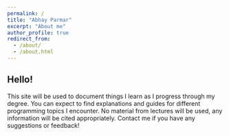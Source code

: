 ```yaml
---
permalink: /
title: "Abhay Parmar"
excerpt: "About me"
author_profile: true
redirect_from: 
  - /about/
  - /about.html
---
```



## Hello! 

This site will be used to document things I learn as I progress through my degree. You can expect to find explanations and guides for different programming topics I encounter. No material from lectures will be used, any information will be cited appropriately. Contact me if you have any suggestions or feedback!  





